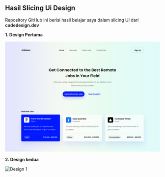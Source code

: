 ## Hasil Slicing Ui Design

Repository GitHub ini berisi hasil belajar saya dalam slicing UI dari **codedesign.dev**

**1. Design Pertama**

![Design 1](assets/img/Design1.png)

**2. Design kedua**

![Design 1](assets/img/Design2.png)

